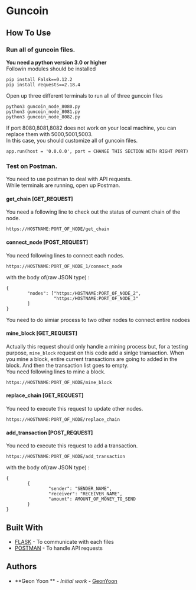 # Guncoin 

## How To Use

### Run all of guncoin files. 
<b>You need a python version 3.0 or higher</b><br />
Followin modules should be installed<br />
```
pip install Falsk==0.12.2
pip install requests==2.18.4
```
Open up three different terminals to run all of three guncoin files 
```
python3 guncoin_node_8080.py
python3 guncoin_node_8081.py 
python3 guncoin_node_8082.py 
```
If port 8080,8081,8082 does not work on your local machine, you can replace them with 
5000,5001,5003. <br />
In this case, you should customize all of guncoin files. 
```
app.run(host = '0.0.0.0', port = CHANGE THIS SECTION WITH RIGHT PORT)
```

### Test on Postman. 
You need to use postman to deal with API requests. <br />
While terminals are running, open up Postman.

#### get_chain [GET_REQUEST]
You need a following line to check out the status of current chain of the node. 
```
https://HOSTNAME:PORT_OF_NODE/get_chain
```

#### connect_node [POST_REQUEST]
You need following lines to connect each nodes. 
```
https://HOSTNAME:PORT_OF_NODE_1/connect_node
```
with the body of(raw JSON type) : 
```
{
        "nodes": ["https:/HOSTNAME:PORT_OF_NODE_2",
                  "https:/HOSTNAME:PORT_OF_NODE_3"
        ]
}
```
You need to do simiar process to two other nodes to connect entire nodoes

#### mine_block [GET_REQUEST]
Actually this request should only handle a mining process but, for a testing purpose, 
```mine_block``` request on this code add a sinlge transaction. 
When you mine a block, entire current transactions are going to added in the block.
And then the transaction list goes to empty. <br />
You need following lines to mine a block. 
```
https://HOSTNAME:PORT_OF_NODE/mine_block
```

#### replace_chain [GET_REQUEST]
You need to execute this request to update other nodes. 
```
https://HOSTNAME:PORT_OF_NODE/replace_chain
```
#### add_transaction [POST_REQUEST]
You need to execute this request to add a transaction. 
```
https://HOSTNAME:PORT_OF_NODE/add_transaction
```
with the body of(raw JSON type) : 
```
{
        {
                "sender": "SENDER_NAME",
                "receiver": "RECEIVER_NAME",
                "amount": AMOUNT_OF_MONEY_TO_SEND
        }
}
```

## Built With

* [FLASK](http://flask.pocoo.org/) - To communicate with each files
* [POSTMAN](https://www.getpostman.com/) - To handle API requests


## Authors

* **Geon Yoon ** - *Initial work* - [GeonYoon](https://github.com/GeonYoon)